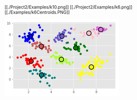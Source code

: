 
[[./Project2/Examples/k10.png]]
[[./Project2/Examples/k6.png]]
[[./Examples/k6Centroids.PNG]]

<img src="./Project2/Examples/k10.png">
